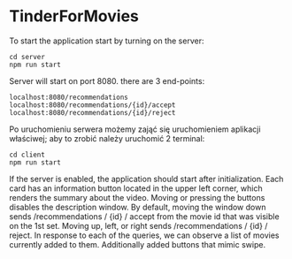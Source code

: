 # TinderForMovies
To start the application start by turning on the server:
```
cd server
npm run start
```
Server will start on port 8080.
there are 3 end-points:
```
localhost:8080/recommendations
localhost:8080/recommendations/{id}/accept
localhost:8080/recommendations/{id}/reject
```
Po uruchomieniu serwera możemy zająć się uruchomieniem aplikacji właściwej; 
aby to zrobić należy uruchomić 2 terminal:
```
cd client
npm run start
```
If the server is enabled, the application should start after initialization. 
Each card has an information button located in the upper left corner, which renders the summary about the video. 
Moving or pressing the buttons disables the description window. 
By default, moving the window down sends /recommendations / {id} / accept from the movie id that was visible on the 1st set. 
Moving up, left, or right sends /recommendations / {id} / reject. 
In response to each of the queries, we can observe a list of movies currently added to them. 
Additionally added buttons that mimic swipe.
